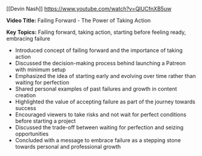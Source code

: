 [[Devin Nash]]
https://www.youtube.com/watch?v=QlUCfnXB5uw

**Video Title:** Failing Forward - The Power of Taking Action

**Key Topics:** Failing forward, taking action, starting before feeling ready, embracing failure
- Introduced concept of failing forward and the importance of taking action
- Discussed the decision-making process behind launching a Patreon with minimum setup
- Emphasized the idea of starting early and evolving over time rather than waiting for perfection
- Shared personal examples of past failures and growth in content creation
- Highlighted the value of accepting failure as part of the journey towards success
- Encouraged viewers to take risks and not wait for perfect conditions before starting a project
- Discussed the trade-off between waiting for perfection and seizing opportunities
- Concluded with a message to embrace failure as a stepping stone towards personal and professional growth
